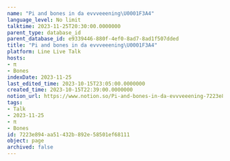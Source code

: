 ```yaml
---
name: "Pi and bones in da evvveeening\U0001F3A4"
language_level: No limit
talktime: 2023-11-25T20:30:00.0000000
parent_type: database_id
parent_database_id: e9339446-880f-4ef0-8ad7-8ad1f507dded
title: "Pi and bones in da evvveeening\U0001F3A4"
platform: Line Live Talk
hosts:
- π
- Bones
indexDate: 2023-11-25
last_edited_time: 2023-10-15T23:05:00.0000000
created_time: 2023-10-15T22:39:00.0000000
notion_url: https://www.notion.so/Pi-and-bones-in-da-evvveeening-7223e894aa51432b892e58501ef68111
tags:
- Talk
- 2023-11-25
- π
- Bones
id: 7223e894-aa51-432b-892e-58501ef68111
object: page
archived: false
---
```



   
   
   
   

   
























